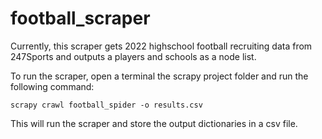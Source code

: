 # football_scraper

Currently, this scraper gets 2022 highschool football recruiting data from 247Sports and outputs a players and schools as a node list.

To run the scraper, open a terminal the scrapy project folder and run the following command:

```
scrapy crawl football_spider -o results.csv
```

This will run the scraper and store the output dictionaries in a csv file.


